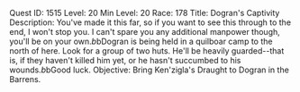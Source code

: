 Quest ID: 1515
Level: 20
Min Level: 20
Race: 178
Title: Dogran's Captivity
Description: You've made it this far, so if you want to see this through to the end, I won't stop you. I can't spare you any additional manpower though, you'll be on your own.$b$bDogran is being held in a quilboar camp to the north of here. Look for a group of two huts. He'll be heavily guarded--that is, if they haven't killed him yet, or he hasn't succumbed to his wounds.$b$bGood luck.
Objective: Bring Ken'zigla's Draught to Dogran in the Barrens.
